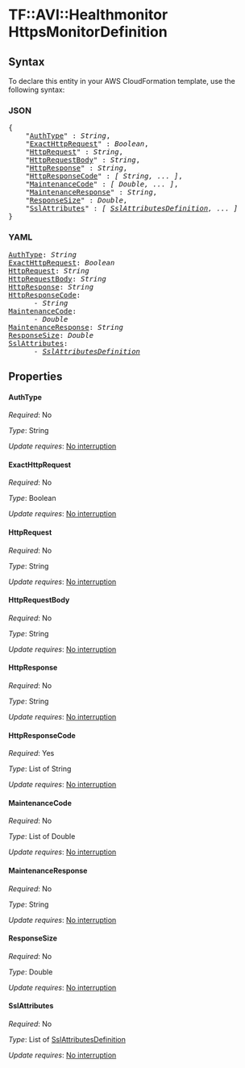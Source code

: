 # TF::AVI::Healthmonitor HttpsMonitorDefinition

## Syntax

To declare this entity in your AWS CloudFormation template, use the following syntax:

### JSON

<pre>
{
    "<a href="#authtype" title="AuthType">AuthType</a>" : <i>String</i>,
    "<a href="#exacthttprequest" title="ExactHttpRequest">ExactHttpRequest</a>" : <i>Boolean</i>,
    "<a href="#httprequest" title="HttpRequest">HttpRequest</a>" : <i>String</i>,
    "<a href="#httprequestbody" title="HttpRequestBody">HttpRequestBody</a>" : <i>String</i>,
    "<a href="#httpresponse" title="HttpResponse">HttpResponse</a>" : <i>String</i>,
    "<a href="#httpresponsecode" title="HttpResponseCode">HttpResponseCode</a>" : <i>[ String, ... ]</i>,
    "<a href="#maintenancecode" title="MaintenanceCode">MaintenanceCode</a>" : <i>[ Double, ... ]</i>,
    "<a href="#maintenanceresponse" title="MaintenanceResponse">MaintenanceResponse</a>" : <i>String</i>,
    "<a href="#responsesize" title="ResponseSize">ResponseSize</a>" : <i>Double</i>,
    "<a href="#sslattributes" title="SslAttributes">SslAttributes</a>" : <i>[ <a href="sslattributesdefinition.md">SslAttributesDefinition</a>, ... ]</i>
}
</pre>

### YAML

<pre>
<a href="#authtype" title="AuthType">AuthType</a>: <i>String</i>
<a href="#exacthttprequest" title="ExactHttpRequest">ExactHttpRequest</a>: <i>Boolean</i>
<a href="#httprequest" title="HttpRequest">HttpRequest</a>: <i>String</i>
<a href="#httprequestbody" title="HttpRequestBody">HttpRequestBody</a>: <i>String</i>
<a href="#httpresponse" title="HttpResponse">HttpResponse</a>: <i>String</i>
<a href="#httpresponsecode" title="HttpResponseCode">HttpResponseCode</a>: <i>
      - String</i>
<a href="#maintenancecode" title="MaintenanceCode">MaintenanceCode</a>: <i>
      - Double</i>
<a href="#maintenanceresponse" title="MaintenanceResponse">MaintenanceResponse</a>: <i>String</i>
<a href="#responsesize" title="ResponseSize">ResponseSize</a>: <i>Double</i>
<a href="#sslattributes" title="SslAttributes">SslAttributes</a>: <i>
      - <a href="sslattributesdefinition.md">SslAttributesDefinition</a></i>
</pre>

## Properties

#### AuthType

_Required_: No

_Type_: String

_Update requires_: [No interruption](https://docs.aws.amazon.com/AWSCloudFormation/latest/UserGuide/using-cfn-updating-stacks-update-behaviors.html#update-no-interrupt)

#### ExactHttpRequest

_Required_: No

_Type_: Boolean

_Update requires_: [No interruption](https://docs.aws.amazon.com/AWSCloudFormation/latest/UserGuide/using-cfn-updating-stacks-update-behaviors.html#update-no-interrupt)

#### HttpRequest

_Required_: No

_Type_: String

_Update requires_: [No interruption](https://docs.aws.amazon.com/AWSCloudFormation/latest/UserGuide/using-cfn-updating-stacks-update-behaviors.html#update-no-interrupt)

#### HttpRequestBody

_Required_: No

_Type_: String

_Update requires_: [No interruption](https://docs.aws.amazon.com/AWSCloudFormation/latest/UserGuide/using-cfn-updating-stacks-update-behaviors.html#update-no-interrupt)

#### HttpResponse

_Required_: No

_Type_: String

_Update requires_: [No interruption](https://docs.aws.amazon.com/AWSCloudFormation/latest/UserGuide/using-cfn-updating-stacks-update-behaviors.html#update-no-interrupt)

#### HttpResponseCode

_Required_: Yes

_Type_: List of String

_Update requires_: [No interruption](https://docs.aws.amazon.com/AWSCloudFormation/latest/UserGuide/using-cfn-updating-stacks-update-behaviors.html#update-no-interrupt)

#### MaintenanceCode

_Required_: No

_Type_: List of Double

_Update requires_: [No interruption](https://docs.aws.amazon.com/AWSCloudFormation/latest/UserGuide/using-cfn-updating-stacks-update-behaviors.html#update-no-interrupt)

#### MaintenanceResponse

_Required_: No

_Type_: String

_Update requires_: [No interruption](https://docs.aws.amazon.com/AWSCloudFormation/latest/UserGuide/using-cfn-updating-stacks-update-behaviors.html#update-no-interrupt)

#### ResponseSize

_Required_: No

_Type_: Double

_Update requires_: [No interruption](https://docs.aws.amazon.com/AWSCloudFormation/latest/UserGuide/using-cfn-updating-stacks-update-behaviors.html#update-no-interrupt)

#### SslAttributes

_Required_: No

_Type_: List of <a href="sslattributesdefinition.md">SslAttributesDefinition</a>

_Update requires_: [No interruption](https://docs.aws.amazon.com/AWSCloudFormation/latest/UserGuide/using-cfn-updating-stacks-update-behaviors.html#update-no-interrupt)

